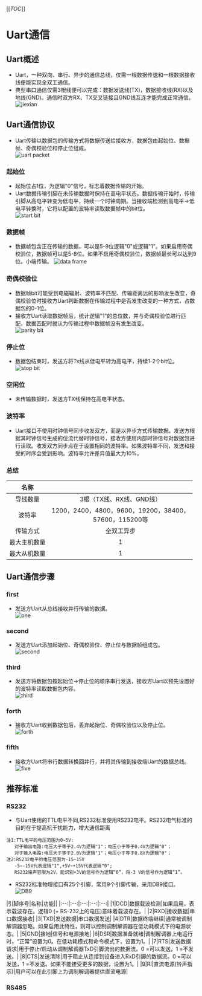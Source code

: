 [[_TOC_]]
# Uart通信
## Uart概述
- Uart，一种双向、串行、异步的通信总线，仅需一根数据传送和一根数据接收线便能实现全双工通信。
- 典型串口通信仅需3根线便可以完成：数据发送线(TX)，数据接收线(RX)以及地线(GND)。通信时双方RX、TX交叉链接且GND线互连才能完成正常通信。<br>
![jiexian](./resource/jiexian.png)
## Uart通信协议
- Uart传输以数据包的传输方式将数据传送给接收方，数据包由起始位、数据帧、奇偶校验位和停止位组成。<br>
![uart packet](./resource/datapacket.png "数据包")
### 起始位
- 起始位占1位，为逻辑"0"信号，标志着数据传输的开始。<br>
- Uart数据传输引脚在未传输数据时保持在高电平状态。数据传输开始时，传输引脚从高电平转变为低电平，持续一个时钟周期。当接收端检测到高电平->低电平转换时，它将以配置的波特率读取数据帧中的bit位。<br>
![start bit](./resource/startbit.png "起始位")
### 数据帧
- 数据帧包含正在传输的数据，可以是5-9位逻辑"0"或逻辑"1"。如果启用奇偶校验位，数据帧可以是5-8位。如果不启用奇偶校验位，数据帧最长可以达到9位。小端传输。
![data frame](./resource/dataframe.png "数据帧")
### 奇偶校验位
- 数据帧bit可能受到电磁辐射、波特率不匹配、传输距离远的影响发生改变，奇偶校验位时接收方Uart判断数据在传输过程中是否发生改变的一种方式，占数据包的0-1位。<br>
- 接收方Uart读取数据帧后，统计逻辑"1"的总位数，并与奇偶校验位进行匹配，数据匹配时就认为传输过程中数据帧没有发生改变。<br>
![parity bit](./resource/paritybit.png "奇偶校验位")
### 停止位
- 数据包结束时，发送方将Tx线从低电平转为高电平，持续1-2个bit位。<br>
![stop bit](./resource/stopbit.png "停止位")
### 空闲位
- 未传输数据时，发送方TX线保持在高电平状态。
### 波特率
- Uart接口不使用时钟信号同步收发双方，而是以异步方式传输数据。发送方根据其时钟信号生成的位流代替时钟信号，接收方使用内部时钟信号对数据包进行读取。收发双方同步点在于设置相同的波特率。如果波特率不同，发送和接受的时序会受到影响。波特率允许差异值最大为10%。
### 总结
|名称||
|:--:|:--:|
|导线数量|3根（TX线、RX线、GND线）|
|波特率|1200，2400，4800，9600，19200，38400，<br>57600，115200等|
|传输方式|全双工异步|
|最大主机数量|1|
|最大从机数量|1|
## Uart通信步骤
### first
- 发送方Uart从总线接收并行传输的数据。<br>
![one](./resource/stepone.PNG)
### second
- 发送方Uart添加起始位、奇偶校验位、停止位与数据帧组成包。<br>
![second](./resource/steptwo.PNG)
### third
- 发送方将数据包按起始位->停止位的顺序串行发送，接收方Uart以预先设置好的波特率读取数据包内容。<br>
![third](./resource/stepthree.PNG)
### forth
- 接收方Uart收到数据包后，丢弃起始位、奇偶校验位以及停止位。<br>
![forth](./resource/stepfour.PNG)
### fifth
- 接收方Uart将串行数据转换回并行，并将其传输到接收端Uart的数据总线。<br>
![five](./resource/stepfive.PNG)

## 推荐标准
### RS232
- 与Uart使用的TTL电平不同,RS232标准使用RS232电平。RS232电气标准的目的在于提高抗干扰能力，增大通信距离
~~~
注1:TTL电平的电压范围为0~5V:
   对于输出电路:电压大于等于2.4V为逻辑"1"；电压小于等于0.4V为逻辑"0"；
   对于输入电路:电压大于等于2.0V为逻辑"1"；电压小于等于0.8V为逻辑"0"；
注2:RS232电平的电压范围为-15~15V
   -5~-15V代表逻辑"1",+5V~+15V代表逻辑"0";
   RS232噪声容限为2V，能识别+3V的信号作为逻辑“0”，将-3 V的信号作为逻辑“1”。
~~~
- RS232标准物理接口有25个引脚，常用9个引脚传输，采用DB9接口。<br>
![DB9](./resource/DB9.PNG)<br>

|引脚序号|名称|功能||
|:--:|:--:|:--:|:--:|:--:|
|1|DCD|数据载波检测|如果启用，表示载波存在。逻辑0 (+ RS-232上的电压)意味着载波存在。|
|2|RXD|接收数据|串口数据接收|
|3|TXD|发送数据|串口数据发送|
|4|DTR|数据终端继续|通常被调制解调器忽略。如果启用此特性，则可以控制调制解调器在低功耗模式下的电源状态。|
|5|GND|接地|信号和电源接地|
|6|DSR|数据准备就绪|调制解调器上电运行时，“正常”设置为0。在低功耗模式和命令模式下，设置为1。|
|7|RTS|发送数据请求|用于停止/启动从调制解调器TxD引脚流出的数据流。0 =可以发送，1 =不发送。|
|8|CTS|发送清除|用于阻止从连接到设备进入RxD引脚的数据流。0 =可以发送，1 =不发送。如果不能接受更多的数据，设置为1。|
|9|RI|直流电源(铃声指示)|用户可以在此引脚上为调制解调器提供直流电源|
### RS485